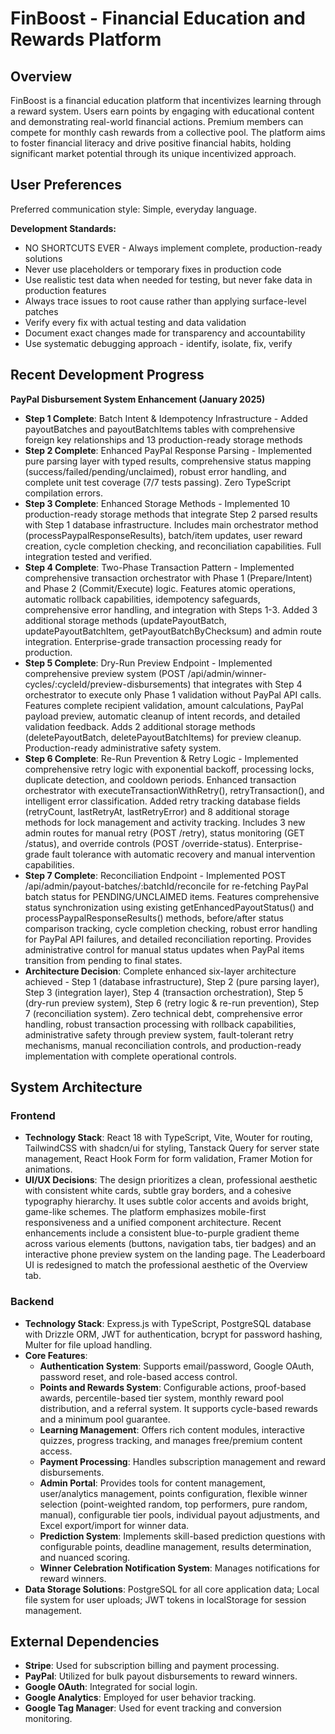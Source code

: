# FinBoost - Financial Education and Rewards Platform

## Overview
FinBoost is a financial education platform that incentivizes learning through a reward system. Users earn points by engaging with educational content and demonstrating real-world financial actions. Premium members can compete for monthly cash rewards from a collective pool. The platform aims to foster financial literacy and drive positive financial habits, holding significant market potential through its unique incentivized approach.

## User Preferences

Preferred communication style: Simple, everyday language.

**Development Standards:**
- NO SHORTCUTS EVER - Always implement complete, production-ready solutions
- Never use placeholders or temporary fixes in production code
- Use realistic test data when needed for testing, but never fake data in production features
- Always trace issues to root cause rather than applying surface-level patches
- Verify every fix with actual testing and data validation
- Document exact changes made for transparency and accountability
- Use systematic debugging approach - identify, isolate, fix, verify

## Recent Development Progress

**PayPal Disbursement System Enhancement (January 2025)**
- **Step 1 Complete**: Batch Intent & Idempotency Infrastructure - Added payoutBatches and payoutBatchItems tables with comprehensive foreign key relationships and 13 production-ready storage methods
- **Step 2 Complete**: Enhanced PayPal Response Parsing - Implemented pure parsing layer with typed results, comprehensive status mapping (success/failed/pending/unclaimed), robust error handling, and complete unit test coverage (7/7 tests passing). Zero TypeScript compilation errors.
- **Step 3 Complete**: Enhanced Storage Methods - Implemented 10 production-ready storage methods that integrate Step 2 parsed results with Step 1 database infrastructure. Includes main orchestrator method (processPaypalResponseResults), batch/item updates, user reward creation, cycle completion checking, and reconciliation capabilities. Full integration tested and verified.
- **Step 4 Complete**: Two-Phase Transaction Pattern - Implemented comprehensive transaction orchestrator with Phase 1 (Prepare/Intent) and Phase 2 (Commit/Execute) logic. Features atomic operations, automatic rollback capabilities, idempotency safeguards, comprehensive error handling, and integration with Steps 1-3. Added 3 additional storage methods (updatePayoutBatch, updatePayoutBatchItem, getPayoutBatchByChecksum) and admin route integration. Enterprise-grade transaction processing ready for production.
- **Step 5 Complete**: Dry-Run Preview Endpoint - Implemented comprehensive preview system (POST /api/admin/winner-cycles/:cycleId/preview-disbursements) that integrates with Step 4 orchestrator to execute only Phase 1 validation without PayPal API calls. Features complete recipient validation, amount calculations, PayPal payload preview, automatic cleanup of intent records, and detailed validation feedback. Adds 2 additional storage methods (deletePayoutBatch, deletePayoutBatchItems) for preview cleanup. Production-ready administrative safety system.
- **Step 6 Complete**: Re-Run Prevention & Retry Logic - Implemented comprehensive retry logic with exponential backoff, processing locks, duplicate detection, and cooldown periods. Enhanced transaction orchestrator with executeTransactionWithRetry(), retryTransaction(), and intelligent error classification. Added retry tracking database fields (retryCount, lastRetryAt, lastRetryError) and 8 additional storage methods for lock management and activity tracking. Includes 3 new admin routes for manual retry (POST /retry), status monitoring (GET /status), and override controls (POST /override-status). Enterprise-grade fault tolerance with automatic recovery and manual intervention capabilities.
- **Step 7 Complete**: Reconciliation Endpoint - Implemented POST /api/admin/payout-batches/:batchId/reconcile for re-fetching PayPal batch status for PENDING/UNCLAIMED items. Features comprehensive status synchronization using existing getEnhancedPayoutStatus() and processPaypalResponseResults() methods, before/after status comparison tracking, cycle completion checking, robust error handling for PayPal API failures, and detailed reconciliation reporting. Provides administrative control for manual status updates when PayPal items transition from pending to final states.
- **Architecture Decision**: Complete enhanced six-layer architecture achieved - Step 1 (database infrastructure), Step 2 (pure parsing layer), Step 3 (integration layer), Step 4 (transaction orchestration), Step 5 (dry-run preview system), Step 6 (retry logic & re-run prevention), Step 7 (reconciliation system). Zero technical debt, comprehensive error handling, robust transaction processing with rollback capabilities, administrative safety through preview system, fault-tolerant retry mechanisms, manual reconciliation controls, and production-ready implementation with complete operational controls.

## System Architecture

### Frontend
- **Technology Stack**: React 18 with TypeScript, Vite, Wouter for routing, TailwindCSS with shadcn/ui for styling, Tanstack Query for server state management, React Hook Form for form validation, Framer Motion for animations.
- **UI/UX Decisions**: The design prioritizes a clean, professional aesthetic with consistent white cards, subtle gray borders, and a cohesive typography hierarchy. It uses subtle color accents and avoids bright, game-like schemes. The platform emphasizes mobile-first responsiveness and a unified component architecture. Recent enhancements include a consistent blue-to-purple gradient theme across various elements (buttons, navigation tabs, tier badges) and an interactive phone preview system on the landing page. The Leaderboard UI is redesigned to match the professional aesthetic of the Overview tab.

### Backend
- **Technology Stack**: Express.js with TypeScript, PostgreSQL database with Drizzle ORM, JWT for authentication, bcrypt for password hashing, Multer for file upload handling.
- **Core Features**:
    - **Authentication System**: Supports email/password, Google OAuth, password reset, and role-based access control.
    - **Points and Rewards System**: Configurable actions, proof-based awards, percentile-based tier system, monthly reward pool distribution, and a referral system. It supports cycle-based rewards and a minimum pool guarantee.
    - **Learning Management**: Offers rich content modules, interactive quizzes, progress tracking, and manages free/premium content access.
    - **Payment Processing**: Handles subscription management and reward disbursements.
    - **Admin Portal**: Provides tools for content management, user/analytics management, points configuration, flexible winner selection (point-weighted random, top performers, pure random, manual), configurable tier pools, individual payout adjustments, and Excel export/import for winner data.
    - **Prediction System**: Implements skill-based prediction questions with configurable points, deadline management, results determination, and nuanced scoring.
    - **Winner Celebration Notification System**: Manages notifications for reward winners.
- **Data Storage Solutions**: PostgreSQL for all core application data; Local file system for user uploads; JWT tokens in localStorage for session management.

## External Dependencies
- **Stripe**: Used for subscription billing and payment processing.
- **PayPal**: Utilized for bulk payout disbursements to reward winners.
- **Google OAuth**: Integrated for social login.
- **Google Analytics**: Employed for user behavior tracking.
- **Google Tag Manager**: Used for event tracking and conversion monitoring.